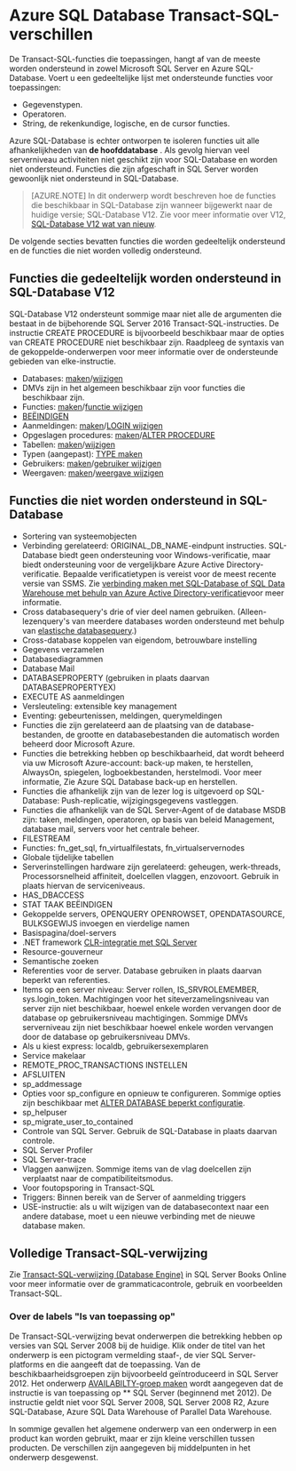 <properties
   pageTitle="Niet worden ondersteund in Azure SQL Database T-SQL | Microsoft Azure"
   description="Transact-SQL-instructies die minder dan volledig worden ondersteund in Azure SQL-Database"
   services="sql-database"
   documentationCenter=""
   authors="BYHAM"
   manager="jhubbard"
   editor=""
   tags=""/>

<tags
   ms.service="sql-database"
   ms.devlang="na"
   ms.topic="article"
   ms.tgt_pltfrm="na"
   ms.workload="data-management"
   ms.date="08/30/2016"
   ms.author="rick.byham@microsoft.com"/>

# <a name="azure-sql-database-transact-sql-differences"></a>Azure SQL Database Transact-SQL-verschillen


De Transact-SQL-functies die toepassingen, hangt af van de meeste worden ondersteund in zowel Microsoft SQL Server en Azure SQL-Database. Voert u een gedeeltelijke lijst met ondersteunde functies voor toepassingen:

- Gegevenstypen.
- Operatoren.
- String, de rekenkundige, logische, en de cursor functies.

Azure SQL-Database is echter ontworpen te isoleren functies uit alle afhankelijkheden van **de hoofddatabase** . Als gevolg hiervan veel serverniveau activiteiten niet geschikt zijn voor SQL-Database en worden niet ondersteund. Functies die zijn afgeschaft in SQL Server worden gewoonlijk niet ondersteund in SQL-Database.

> [AZURE.NOTE]
> In dit onderwerp wordt beschreven hoe de functies die beschikbaar in SQL-Database zijn wanneer bijgewerkt naar de huidige versie; SQL-Database V12. Zie voor meer informatie over V12, [SQL-Database V12 wat van nieuw](sql-database-v12-whats-new.md).

De volgende secties bevatten functies die worden gedeeltelijk ondersteund en de functies die niet worden volledig ondersteund.


## <a name="features-partially-supported-in-sql-database-v12"></a>Functies die gedeeltelijk worden ondersteund in SQL-Database V12

SQL-Database V12 ondersteunt sommige maar niet alle de argumenten die bestaat in de bijbehorende SQL Server 2016 Transact-SQL-instructies. De instructie CREATE PROCEDURE is bijvoorbeeld beschikbaar maar de opties van CREATE PROCEDURE niet beschikbaar zijn. Raadpleeg de syntaxis van de gekoppelde-onderwerpen voor meer informatie over de ondersteunde gebieden van elke-instructie.

- Databases: [maken](https://msdn.microsoft.com/library/dn268335.aspx )/[wijzigen](https://msdn.microsoft.com/library/ms174269.aspx)
- DMVs zijn in het algemeen beschikbaar zijn voor functies die beschikbaar zijn.
- Functies: [maken](https://msdn.microsoft.com/library/ms186755.aspx)/[functie wijzigen](https://msdn.microsoft.com/library/ms186967.aspx)
- [BEËINDIGEN](https://msdn.microsoft.com/library/ms173730.aspx) 
- Aanmeldingen: [maken](https://msdn.microsoft.com/library/ms189751.aspx)/[LOGIN wijzigen](https://msdn.microsoft.com/library/ms189828.aspx)
- Opgeslagen procedures: [maken](https://msdn.microsoft.com/library/ms187926.aspx)/[ALTER PROCEDURE](https://msdn.microsoft.com/library/ms189762.aspx)
- Tabellen: [maken](https://msdn.microsoft.com/library/dn305849.aspx)/[wijzigen](https://msdn.microsoft.com/library/ms190273.aspx)
- Typen (aangepast): [TYPE maken](https://msdn.microsoft.com/library/ms175007.aspx)
- Gebruikers: [maken](https://msdn.microsoft.com/library/ms173463.aspx)/[gebruiker wijzigen](https://msdn.microsoft.com/library/ms176060.aspx)
- Weergaven: [maken](https://msdn.microsoft.com/library/ms187956.aspx)/[weergave wijzigen](https://msdn.microsoft.com/library/ms173846.aspx)

## <a name="features-not-supported-in-sql-database"></a>Functies die niet worden ondersteund in SQL-Database

- Sortering van systeemobjecten
- Verbinding gerelateerd: ORIGINAL_DB_NAME-eindpunt instructies. SQL-Database biedt geen ondersteuning voor Windows-verificatie, maar biedt ondersteuning voor de vergelijkbare Azure Active Directory-verificatie. Bepaalde verificatietypen is vereist voor de meest recente versie van SSMS. Zie [verbinding maken met SQL-Database of SQL Data Warehouse met behulp van Azure Active Directory-verificatie](sql-database-aad-authentication.md)voor meer informatie.
- Cross databasequery's drie of vier deel namen gebruiken. (Alleen-lezenquery's van meerdere databases worden ondersteund met behulp van [elastische databasequery](sql-database-elastic-query-overview.md).)
- Cross-database koppelen van eigendom, betrouwbare instelling
- Gegevens verzamelen
- Databasediagrammen
- Database Mail
- DATABASEPROPERTY (gebruiken in plaats daarvan DATABASEPROPERTYEX)
- EXECUTE AS aanmeldingen
- Versleuteling: extensible key management
- Eventing: gebeurtenissen, meldingen, querymeldingen
- Functies die zijn gerelateerd aan de plaatsing van de database-bestanden, de grootte en databasebestanden die automatisch worden beheerd door Microsoft Azure.
- Functies die betrekking hebben op beschikbaarheid, dat wordt beheerd via uw Microsoft Azure-account: back-up maken, te herstellen, AlwaysOn, spiegelen, logboekbestanden, herstelmodi. Voor meer informatie, Zie Azure SQL Database back-up en herstellen.
- Functies die afhankelijk zijn van de lezer log is uitgevoerd op SQL-Database: Push-replicatie, wijzigingsgegevens vastleggen.
- Functies die afhankelijk van de SQL Server-Agent of de database MSDB zijn: taken, meldingen, operatoren, op basis van beleid Management, database mail, servers voor het centrale beheer.
- FILESTREAM
- Functies: fn_get_sql, fn_virtualfilestats, fn_virtualservernodes
- Globale tijdelijke tabellen
- Serverinstellingen hardware zijn gerelateerd: geheugen, werk-threads, Processorsnelheid affiniteit, doelcellen vlaggen, enzovoort. Gebruik in plaats hiervan de serviceniveaus.
- HAS_DBACCESS
- STAT TAAK BEËINDIGEN
- Gekoppelde servers, OPENQUERY OPENROWSET, OPENDATASOURCE, BULKSGEWIJS invoegen en vierdelige namen
- Basispagina/doel-servers
- .NET framework [CLR-integratie met SQL Server](http://msdn.microsoft.com/library/ms254963.aspx)
- Resource-gouverneur
- Semantische zoeken
- Referenties voor de server. Database gebruiken in plaats daarvan beperkt van referenties.
- Items op een server niveau: Server rollen, IS_SRVROLEMEMBER, sys.login_token. Machtigingen voor het siteverzamelingsniveau van server zijn niet beschikbaar, hoewel enkele worden vervangen door de database op gebruikersniveau machtigingen. Sommige DMVs serverniveau zijn niet beschikbaar hoewel enkele worden vervangen door de database op gebruikersniveau DMVs.
- Als u kiest express: localdb, gebruikersexemplaren
- Service makelaar
- REMOTE_PROC_TRANSACTIONS INSTELLEN
- AFSLUITEN
- sp_addmessage
- Opties voor sp_configure en opnieuw te configureren. Sommige opties zijn beschikbaar met [ALTER DATABASE beperkt configuratie](https://msdn.microsoft.com/library/mt629158.aspx).
- sp_helpuser
- sp_migrate_user_to_contained
- Controle van SQL Server. Gebruik de SQL-Database in plaats daarvan controle.
- SQL Server Profiler
- SQL Server-trace
- Vlaggen aanwijzen. Sommige items van de vlag doelcellen zijn verplaatst naar de compatibiliteitsmodus.
- Voor foutopsporing in Transact-SQL
- Triggers: Binnen bereik van de Server of aanmelding triggers
- USE-instructie: als u wilt wijzigen van de databasecontext naar een andere database, moet u een nieuwe verbinding met de nieuwe database maken.


## <a name="full-transact-sql-reference"></a>Volledige Transact-SQL-verwijzing

Zie [Transact-SQL-verwijzing (Database Engine)](https://msdn.microsoft.com/library/bb510741.aspx) in SQL Server Books Online voor meer informatie over de grammaticacontrole, gebruik en voorbeelden Transact-SQL. 

### <a name="about-the-applies-to-tags"></a>Over de labels "Is van toepassing op"

De Transact-SQL-verwijzing bevat onderwerpen die betrekking hebben op versies van SQL Server 2008 bij de huidige. Klik onder de titel van het onderwerp is een pictogram vermelding staaf-, de vier SQL Server-platforms en die aangeeft dat de toepassing. Van de beschikbaarheidsgroepen zijn bijvoorbeeld geïntroduceerd in SQL Server 2012. Het onderwerp [AVAILABILTY-groep maken](https://msdn.microsoft.com/library/ff878399.aspx) wordt aangegeven dat de instructie is van toepassing op ** SQL Server (beginnend met 2012). De instructie geldt niet voor SQL Server 2008, SQL Server 2008 R2, Azure SQL-Database, Azure SQL Data Warehouse of Parallel Data Warehouse.

In sommige gevallen het algemene onderwerp van een onderwerp in een product kan worden gebruikt, maar er zijn kleine verschillen tussen producten. De verschillen zijn aangegeven bij middelpunten in het onderwerp desgewenst.

